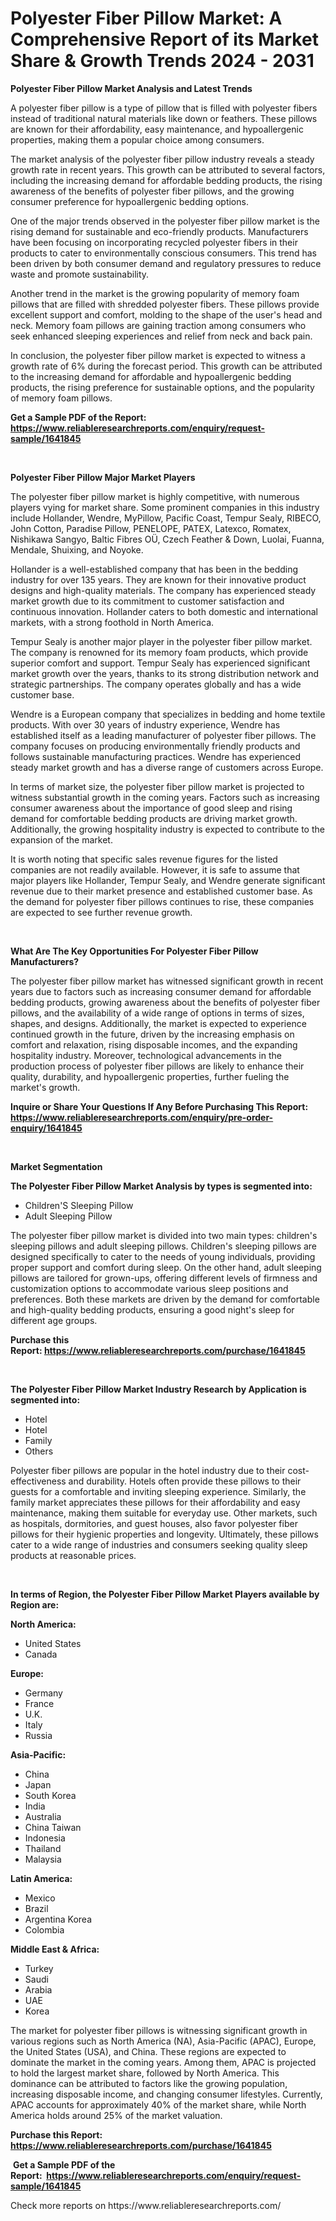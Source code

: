 <p><h1>Polyester Fiber Pillow Market: A Comprehensive Report of its Market Share & Growth Trends 2024 - 2031</h1></p><p><strong>Polyester Fiber Pillow Market Analysis and Latest Trends</strong></p>
<p><p>A polyester fiber pillow is a type of pillow that is filled with polyester fibers instead of traditional natural materials like down or feathers. These pillows are known for their affordability, easy maintenance, and hypoallergenic properties, making them a popular choice among consumers.</p><p>The market analysis of the polyester fiber pillow industry reveals a steady growth rate in recent years. This growth can be attributed to several factors, including the increasing demand for affordable bedding products, the rising awareness of the benefits of polyester fiber pillows, and the growing consumer preference for hypoallergenic bedding options.</p><p>One of the major trends observed in the polyester fiber pillow market is the rising demand for sustainable and eco-friendly products. Manufacturers have been focusing on incorporating recycled polyester fibers in their products to cater to environmentally conscious consumers. This trend has been driven by both consumer demand and regulatory pressures to reduce waste and promote sustainability.</p><p>Another trend in the market is the growing popularity of memory foam pillows that are filled with shredded polyester fibers. These pillows provide excellent support and comfort, molding to the shape of the user's head and neck. Memory foam pillows are gaining traction among consumers who seek enhanced sleeping experiences and relief from neck and back pain.</p><p>In conclusion, the polyester fiber pillow market is expected to witness a growth rate of 6% during the forecast period. This growth can be attributed to the increasing demand for affordable and hypoallergenic bedding products, the rising preference for sustainable options, and the popularity of memory foam pillows.</p></p>
<p><strong>Get a Sample PDF of the Report:&nbsp; <a href="https://www.reliableresearchreports.com/enquiry/request-sample/1641845">https://www.reliableresearchreports.com/enquiry/request-sample/1641845</a></strong></p>
<p>&nbsp;</p>
<p><strong>Polyester Fiber Pillow Major Market Players</strong></p>
<p><p>The polyester fiber pillow market is highly competitive, with numerous players vying for market share. Some prominent companies in this industry include Hollander, Wendre, MyPillow, Pacific Coast, Tempur Sealy, RIBECO, John Cotton, Paradise Pillow, PENELOPE, PATEX, Latexco, Romatex, Nishikawa Sangyo, Baltic Fibres OÜ, Czech Feather & Down, Luolai, Fuanna, Mendale, Shuixing, and Noyoke.</p><p>Hollander is a well-established company that has been in the bedding industry for over 135 years. They are known for their innovative product designs and high-quality materials. The company has experienced steady market growth due to its commitment to customer satisfaction and continuous innovation. Hollander caters to both domestic and international markets, with a strong foothold in North America.</p><p>Tempur Sealy is another major player in the polyester fiber pillow market. The company is renowned for its memory foam products, which provide superior comfort and support. Tempur Sealy has experienced significant market growth over the years, thanks to its strong distribution network and strategic partnerships. The company operates globally and has a wide customer base.</p><p>Wendre is a European company that specializes in bedding and home textile products. With over 30 years of industry experience, Wendre has established itself as a leading manufacturer of polyester fiber pillows. The company focuses on producing environmentally friendly products and follows sustainable manufacturing practices. Wendre has experienced steady market growth and has a diverse range of customers across Europe.</p><p>In terms of market size, the polyester fiber pillow market is projected to witness substantial growth in the coming years. Factors such as increasing consumer awareness about the importance of good sleep and rising demand for comfortable bedding products are driving market growth. Additionally, the growing hospitality industry is expected to contribute to the expansion of the market.</p><p>It is worth noting that specific sales revenue figures for the listed companies are not readily available. However, it is safe to assume that major players like Hollander, Tempur Sealy, and Wendre generate significant revenue due to their market presence and established customer base. As the demand for polyester fiber pillows continues to rise, these companies are expected to see further revenue growth.</p></p>
<p>&nbsp;</p>
<p><strong>What Are The Key Opportunities For Polyester Fiber Pillow Manufacturers?</strong></p>
<p><p>The polyester fiber pillow market has witnessed significant growth in recent years due to factors such as increasing consumer demand for affordable bedding products, growing awareness about the benefits of polyester fiber pillows, and the availability of a wide range of options in terms of sizes, shapes, and designs. Additionally, the market is expected to experience continued growth in the future, driven by the increasing emphasis on comfort and relaxation, rising disposable incomes, and the expanding hospitality industry. Moreover, technological advancements in the production process of polyester fiber pillows are likely to enhance their quality, durability, and hypoallergenic properties, further fueling the market's growth.</p></p>
<p><strong>Inquire or Share Your Questions If Any Before Purchasing This Report: <a href="https://www.reliableresearchreports.com/enquiry/pre-order-enquiry/1641845">https://www.reliableresearchreports.com/enquiry/pre-order-enquiry/1641845</a></strong></p>
<p>&nbsp;</p>
<p><strong>Market Segmentation</strong></p>
<p><strong>The Polyester Fiber Pillow Market Analysis by types is segmented into:</strong></p>
<p><ul><li>Children'S Sleeping Pillow</li><li>Adult Sleeping Pillow</li></ul></p>
<p><p>The polyester fiber pillow market is divided into two main types: children's sleeping pillows and adult sleeping pillows. Children's sleeping pillows are designed specifically to cater to the needs of young individuals, providing proper support and comfort during sleep. On the other hand, adult sleeping pillows are tailored for grown-ups, offering different levels of firmness and customization options to accommodate various sleep positions and preferences. Both these markets are driven by the demand for comfortable and high-quality bedding products, ensuring a good night's sleep for different age groups.</p></p>
<p><strong>Purchase this Report:&nbsp;<a href="https://www.reliableresearchreports.com/purchase/1641845">https://www.reliableresearchreports.com/purchase/1641845</a></strong></p>
<p>&nbsp;</p>
<p><strong>The Polyester Fiber Pillow Market Industry Research by Application is segmented into:</strong></p>
<p><ul><li>Hotel</li><li>Hotel</li><li>Family</li><li>Others</li></ul></p>
<p><p>Polyester fiber pillows are popular in the hotel industry due to their cost-effectiveness and durability. Hotels often provide these pillows to their guests for a comfortable and inviting sleeping experience. Similarly, the family market appreciates these pillows for their affordability and easy maintenance, making them suitable for everyday use. Other markets, such as hospitals, dormitories, and guest houses, also favor polyester fiber pillows for their hygienic properties and longevity. Ultimately, these pillows cater to a wide range of industries and consumers seeking quality sleep products at reasonable prices.</p></p>
<p>&nbsp;</p>
<p><strong>In terms of Region, the Polyester Fiber Pillow Market Players available by Region are:</strong></p>
<p>
    <p> <strong> North America: </strong>
        <ul>
            <li>United States</li>
            <li>Canada</li>
        </ul>
        </p> 
    <p> <strong> Europe: </strong>
        <ul>
            <li>Germany</li>
            <li>France</li>
            <li>U.K.</li>
            <li>Italy</li>
            <li>Russia</li>
        </ul>
        </p> 
    <p> <strong> Asia-Pacific: </strong>
        <ul>
            <li>China</li>
            <li>Japan</li>
            <li>South Korea</li>
            <li>India</li>
            <li>Australia</li>
            <li>China Taiwan</li>
            <li>Indonesia</li>
            <li>Thailand</li>
            <li>Malaysia</li>
        </ul>
        </p> 
    <p> <strong> Latin America: </strong>
        <ul>
            <li>Mexico</li>
            <li>Brazil</li>
            <li>Argentina Korea</li>
            <li>Colombia</li>
        </ul>
        </p> 
    <p> <strong> Middle East & Africa: </strong>
        <ul>
            <li>Turkey</li>
            <li>Saudi</li>
            <li>Arabia</li>
            <li>UAE</li>
            <li>Korea</li>
        </ul>
    </p>
    </p>
<p><p>The market for polyester fiber pillows is witnessing significant growth in various regions such as North America (NA), Asia-Pacific (APAC), Europe, the United States (USA), and China. These regions are expected to dominate the market in the coming years. Among them, APAC is projected to hold the largest market share, followed by North America. This dominance can be attributed to factors like the growing population, increasing disposable income, and changing consumer lifestyles. Currently, APAC accounts for approximately 40% of the market share, while North America holds around 25% of the market valuation.</p></p>
<p><strong>Purchase this Report: <a href="https://www.reliableresearchreports.com/purchase/1641845">https://www.reliableresearchreports.com/purchase/1641845</a></strong></p>
<p>&nbsp;<strong>Get a Sample PDF of the Report:&nbsp;&nbsp;<a href="https://www.reliableresearchreports.com/enquiry/request-sample/1641845">https://www.reliableresearchreports.com/enquiry/request-sample/1641845</a></strong></p>
<p><strong></strong></p>
<p>Check more reports on https://www.reliableresearchreports.com/</p>